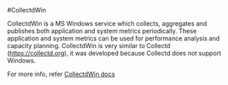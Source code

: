#CollectdWin

CollectdWin is a MS Windows service which collects, aggregates and publishes both application and system metrics periodically. These application and system metrics can be used for performance analysis and capacity planning. CollectdWin is very similar to Collectd (https://collectd.org), it was developed because Collectd does not support Windows.

For more info, refer [CollectdWin docs](../../wiki)
